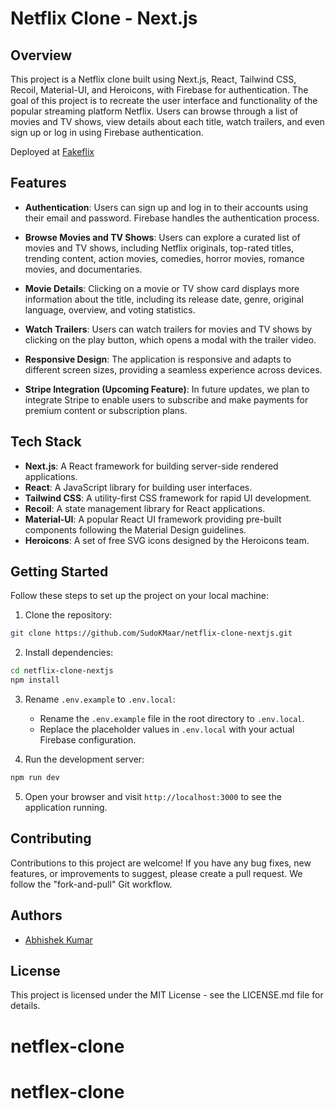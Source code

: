 # Netflix Clone - Next.js

## Overview

This project is a Netflix clone built using Next.js, React, Tailwind CSS, Recoil, Material-UI, and Heroicons, with Firebase for authentication. The goal of this project is to recreate the user interface and functionality of the popular streaming platform Netflix. Users can browse through a list of movies and TV shows, view details about each title, watch trailers, and even sign up or log in using Firebase authentication.

Deployed at [Fakeflix](https://fakeflix-kmaar.vercel.app/)

## Features

- **Authentication**: Users can sign up and log in to their accounts using their email and password. Firebase handles the authentication process.

- **Browse Movies and TV Shows**: Users can explore a curated list of movies and TV shows, including Netflix originals, top-rated titles, trending content, action movies, comedies, horror movies, romance movies, and documentaries.

- **Movie Details**: Clicking on a movie or TV show card displays more information about the title, including its release date, genre, original language, overview, and voting statistics.

- **Watch Trailers**: Users can watch trailers for movies and TV shows by clicking on the play button, which opens a modal with the trailer video.

- **Responsive Design**: The application is responsive and adapts to different screen sizes, providing a seamless experience across devices.

- **Stripe Integration (Upcoming Feature)**: In future updates, we plan to integrate Stripe to enable users to subscribe and make payments for premium content or subscription plans.

## Tech Stack

- **Next.js**: A React framework for building server-side rendered applications.
- **React**: A JavaScript library for building user interfaces.
- **Tailwind CSS**: A utility-first CSS framework for rapid UI development.
- **Recoil**: A state management library for React applications.
- **Material-UI**: A popular React UI framework providing pre-built components following the Material Design guidelines.
- **Heroicons**: A set of free SVG icons designed by the Heroicons team.

## Getting Started

Follow these steps to set up the project on your local machine:

1. Clone the repository:

```bash
git clone https://github.com/SudoKMaar/netflix-clone-nextjs.git
```

2. Install dependencies:

```bash
cd netflix-clone-nextjs
npm install
```

3. Rename `.env.example` to `.env.local`:

   - Rename the `.env.example` file in the root directory to `.env.local`.
   - Replace the placeholder values in `.env.local` with your actual Firebase configuration.

4. Run the development server:

```bash
npm run dev
```

5. Open your browser and visit `http://localhost:3000` to see the application running.

## Contributing

Contributions to this project are welcome! If you have any bug fixes, new features, or improvements to suggest, please create a pull request. We follow the "fork-and-pull" Git workflow.

## Authors

- [Abhishek Kumar](https://kmaar.vercel.app)

## License

This project is licensed under the MIT License - see the LICENSE.md file for details.
# netflex-clone
# netflex-clone
